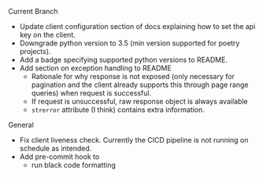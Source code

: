 Current Branch
- Update client configuration section of docs explaining how to 
  set the api key on the client. 
- Downgrade python version to 3.5 (min version supported for poetry projects). 
- Add a badge specifying supported python versions to README. 
- Add section on exception handling to README
  - Rationale for why response is not exposed (only necessary for pagination
  and the client already supports this through page range queries) when request
  is successful. 
  - If request is unsuccessful, raw response object is always available 
  - `strerror` attribute (I think) contains extra information. 

General   
- Fix client liveness check. Currently the CICD pipeline is not running
  on schedule as intended. 
- Add pre-commit hook to 
  - run black code formatting 
